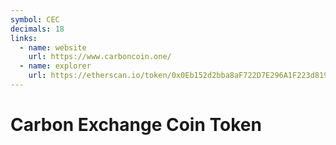```yaml
---
symbol: CEC
decimals: 18
links:
  - name: website
    url: https://www.carboncoin.one/
  - name: explorer
    url: https://etherscan.io/token/0x0Eb152d2bba8aF722D7E296A1F223d819C3bbB1f
---
```


# Carbon Exchange Coin Token
